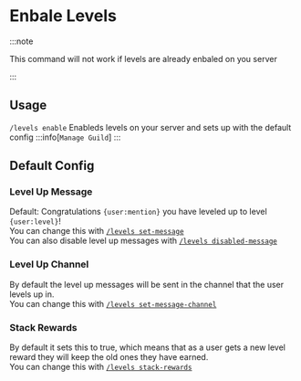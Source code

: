 
# Enbale Levels

:::note

This command will not work if levels are already enbaled on you server

:::

## Usage
`/levels enable`  Enableds levels on your server and sets up with the default config
:::info[`Manage Guild`]
:::

## Default Config
### Level Up Message
Default: Congratulations `{user:mention}` you have leveled up to level `{user:level}`!\
You can change this with  [`/levels set-message`](./set-message)\
You can also disable level up messages with [`/levels disabled-message`](./disable-message)

### Level Up Channel
By default the level up messages will be sent in the channel that the user levels up in.\
You can change this with [`/levels set-message-channel`](./set-message-channle)

### Stack Rewards
By default it sets this to true, which means that as a user gets a new level reward they will keep the old ones they have earned.\
You can change this with [`/levels stack-rewards`](./stack-rewards)
